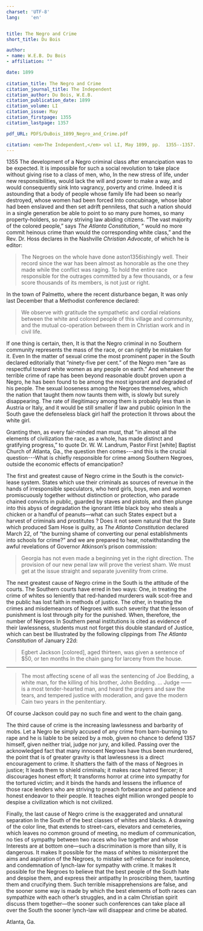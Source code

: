 ```yaml
---
charset: 'UTF-8'
lang:    'en'


title: The Negro and Crime
short_title: Du Bois

author:
- name: W.E.B. Du Bois
- affiliation: ""

date: 1899
 
citation_title: The Negro and Crime
citation_journal_title: The Independent
citation_author: Du Bois, W.E.B.
citation_publication_date: 1899
citation_volume: LI
citation_issue: May
citation_firstpage: 1355
citation_lastpage: 1357

pdf_URL: PDFS/DuBois_1899_Negro_and_Crime.pdf

citation: <em>The Independent,</em> vol LI, May 1899, pp.  1355--1357.
---
```


<span class="pagenum">1355</span>
The development of a Negro criminal class after emancipation was to be expected. It is impossible for such a social revolution to take place without giving rise to a class of men, who, In the new stress of life, under new responsibilities, would lack the will and power to make a way, and would consequently sink Into vagrancy, poverty and crime. Indeed it is astounding that a body of people whose family life had been so nearly destroyed, whose women had been forced Into concubinage, whose labor had been enslaved and then set adrift penniless, that such a nation should in a single generation be able to point to so many pure homes, so many property-holders, so many striving law abiding citizens. “The vast majority of the colored people,” says *The Atlanta Constitution*, “ would no more commit heinous crime than would the corresponding white class,” and the Rev. Dr. Hoss declares in the Nashville *Christian Advocate*, of which he is editor:

> The Negroes on the whole have done aston<span class="pagenum">1356</span>ishingly well. Their record since the war has been almost as honorable as the one they made while the conflict was raging. To hold the entire race responsible for the outrages committed by a few thousands, or a few score thousands of its members, is not just or right.

In the town of Palmetto, where the recent disturbance began, It was only last December that a Methodist conference declared:

> We observe with gratitude the sympathetic and cordial relations between the white and colored people of this village and community, and the mutual co-operation between them in Christian work and in civil life.

If one thing is certain, then, It is that the Negro criminal in no Southern community represents the mass of the race, or can rightly be mistaken for it. Even In the matter of sexual crime the most prominent paper in the South declared editorially that “ninety-five per cent.” of the Negro men “are as respectful toward white women as any people on earth.” And whenever the terrible crime of rape has been beyond reasonable doubt proven upon a Negro, he has been found to be among the most ignorant and degraded of his people. The sexual looseness among the Negroes themselves, which the nation that taught them now taunts them with, is slowly but surely disappearing. The rate of illegitimacy among them is probably less than in Austria or Italy, and it would be still smaller if law and public opinion In the South gave the defenseless black girl half the protection It throws about the white girl.

Granting then, as every fair-minded man must, that "in almost all the elements of civilization the race, as a whole, has made distinct and gratifying progress,” to quote Dr. W. W. Landrum, Pastor First [white] Baptist Church of Atlanta, Ga., the question then comes---and this is the crucial question---What is chiefly responsible for crime among Southern Negroes, outside the economic effects of emancipation?

The first and greatest cause of Negro crime in the South is the convict-lease system. States which use their criminals as sources of revenue in the hands of irresponsible speculators, who herd girls, boys, men and women promiscuously together without distinction or protection, who parade chained convicts in public, guarded by staves and pistols, and then plunge into this abyss of degradation the ignorant little black boy who steals a chicken or a handful of peanuts—what can such States expect but a harvest of criminals and prostitutes ? Does it not seem natural that the State which produced Sam Hose is guilty, as *The Atlanta Constitution* declared March 22, of “the burning shame of converting our penal establishments into schools for crime?” and we are prepared to hear, notwithstanding the awful revelations of Governor Atkinson’s prison commission:

> Georgia has not even made a beginning yet in the right direction. The provision of our new penal law will prove the veriest sham. We must get at the issue straight and separate juvenility from crime.

The next greatest cause of Negro crime in the South is the attitude of the courts. The Southern courts have erred in two ways: One, in treating the crime of whites so leniently that red-handed murderers walk scot-free and the public has lost faith in methods of justice. The other, in treating the crimes and misdemeanors of Negroes with such severity that the lesson of punishment is lost through pity for the punished. When, therefore, the number of Negroes In Southern penal institutions is cited as evidence of their lawlessness, students must not forget this double standard of Justice, which can best be Illustrated by the following clippings from *The Atlanta Constitution* of January 22d:

> Egbert Jackson [colored], aged thirteen, was given a sentence of $50, or ten months In the chain gang for larceny from the house.

---

> The most affecting scene of all was the sentencing of Joe Bedding, a white man, for the killing of his brother, John Bedding. … Judge —— is a most tender-hearted man, and heard the prayers and saw the tears, and tempered justice with moderation, and gave the modern Cain two years in the penitentiary.

Of course Jackson could pay no such fine and went to the chain gang.

The third cause of crime is the increasing lawlessness and barbarity of mobs. Let a Negro be simply accused of any crime from barn-burning to rape and he is liable to be seized by a mob, given no chance to defend
<span class="pagenum">1357</span>
himself, given neither trial, judge nor jury, and killed. Passing over the acknowledged fact that many innocent Negroes have thus been murdered, the point that is of greater gravity is that lawlessness is a direct encouragement to crime. It shatters the faith of the mass of Negroes in justice; It leads them to shield criminals; it makes race hatred fiercer; it discourages honest effort; It transforms horror at crime into sympathy for the tortured victim; and it binds the hands and lessens the influence of those race lenders who are striving to preach forbearance and patience and honest endeavor to their people. It teaches eight million wronged people to despise a civilization which is not civilized.

Finally, the last cause of Negro crime is the exaggerated and unnatural separation In the South of the best classes of whites and blacks. A drawing of the color line, that extends to street-cars, elevators and cemeteries, which leaves no common ground of meeting, no medium of communication, no ties of sympathy between two races who live together and whose Interests are at bottom one—such a discrimination is more than silly, it is dangerous. It makes It possible for the mass of whites to misinterpret the aims and aspiration of the Negroes, to mistake self-reliance for insolence, and condemnation of lynch-law for sympathy with crime. It makes It possible for the Negroes to believe that the best people of the South hate and despise them, and express their antipathy In proscribing them, taunting them and crucifying them. Such terrible misapprehensions are false, and the sooner some way is made by which the best elements of both races can sympathize with each other’s struggles, and in a calm Christian spirit discuss them together—the sooner such conferences can take place all over the South the sooner lynch-law will disappear and crime be abated.

Atlanta, Ga.
